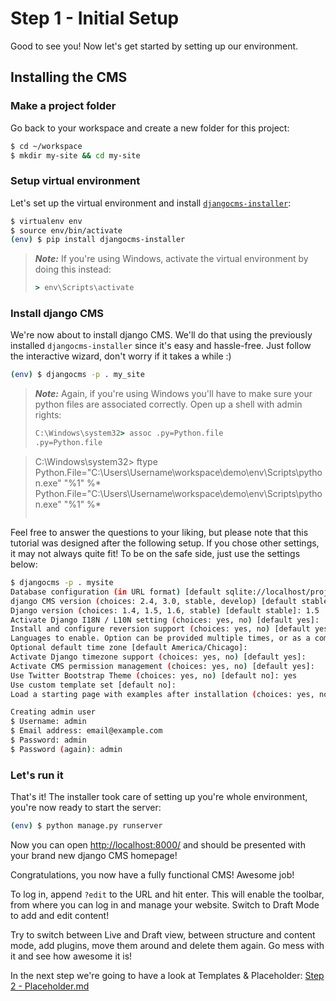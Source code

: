 Step 1 - Initial Setup
======================
Good to see you! Now let's get started by setting up our environment.

<!---
Preparing your workstation
--------------------------

In order to keep an overview about view packages are installed, we create a virtual environment for every project. Make sure you have the latest version installed:

```bash
$ pip install --upgrade virtualenv
```
--->

Installing the CMS
------------------

### Make a project folder

Go back to your workspace and create a new folder for this project:

```bash
$ cd ~/workspace    
$ mkdir my-site && cd my-site
```

### Setup virtual environment

Let's set up the virtual environment and install [`djangocms-installer`](https://github.com/nephila/djangocms-installer):

```bash
$ virtualenv env
$ source env/bin/activate
(env) $ pip install djangocms-installer
```

> ***Note:*** If you're using Windows, activate the virtual environment by doing this instead:
> ```bat
> > env\Scripts\activate
> ```

### Install django CMS

We're now about to install django CMS. We'll do that using the previously installed `djangocms-installer` since it's easy and hassle-free. Just follow the interactive wizard, don't worry if it takes a while :)

```bash
(env) $ djangocms -p . my_site
```

> ***Note:*** Again, if you're using Windows you'll have to make sure your python files are associated correctly. Open up a shell with admin rights:
> ```bat
> C:\Windows\system32> assoc .py=Python.file
> .py=Python.file

> C:\Windows\system32> ftype Python.File="C:\Users\Username\workspace\demo\env\Scripts\python.exe" "%1" %*
> Python.File="C:\Users\Username\workspace\demo\env\Scripts\python.exe" "%1" %*
> ```

Feel free to answer the questions to your liking, but please note that this tutorial was designed after the following setup. If you chose other settings, it may not always quite fit! To be on the safe side, just use the settings below:


```bash
$ djangocms -p . mysite
Database configuration (in URL format) [default sqlite://localhost/project.db]:
django CMS version (choices: 2.4, 3.0, stable, develop) [default stable]:
Django version (choices: 1.4, 1.5, 1.6, stable) [default stable]: 1.5
Activate Django I18N / L10N setting (choices: yes, no) [default yes]:
Install and configure reversion support (choices: yes, no) [default yes]:
Languages to enable. Option can be provided multiple times, or as a comma separated list: en,de
Optional default time zone [default America/Chicago]:
Activate Django timezone support (choices: yes, no) [default yes]:
Activate CMS permission management (choices: yes, no) [default yes]:
Use Twitter Bootstrap Theme (choices: yes, no) [default no]: yes
Use custom template set [default no]:
Load a starting page with examples after installation (choices: yes, no) [default no]: yes

Creating admin user
$ Username: admin
$ Email address: email@example.com
$ Password: admin
$ Password (again): admin
```

### Let's run it

That's it! The installer took care of setting up you're whole environment, you're now ready to start the server:

```bash
(env) $ python manage.py runserver
```

Now you can open [http://localhost:8000/](http://localhost:8000/) and should be presented with your brand new django CMS homepage!

Congratulations, you now have a fully functional CMS! Awesome job!

To log in, append `?edit` to the URL and hit enter. This will enable the toolbar, from where you can log in and manage your website. Switch to Draft Mode to add and edit content!

Try to switch between Live and Draft view, between structure and content mode, add plugins, move them around and delete them again. Go mess with it and see how awesome it is!

In the next step we're going to have a look at Templates & Placeholder: [Step 2 - Placeholder.md](https://github.com/Chive/djangocms-tutorial/blob/master/Step%202%20-%20Templates%20%26%20Placeholder.md)

